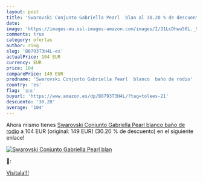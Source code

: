```yaml
---
layout: post
title: 'Swarovski Conjunto Gabriella Pearl  blan al 30.20 % de descuento'
date: 
image: 'https://images-eu.ssl-images-amazon.com/images/I/31LcDhwu50L._SL200_.jpg'
comments: true
category: ofertas
author: ring
slug: 'B0793T3H4L-es'
actualPrice: 104 EUR
currency: EUR
price: 104
comparePrice: 149 EUR
prodname: 'Swarovski Conjunto Gabriella Pearl  blanco  baño de rodio'
country: 'es'
flag: '🇪🇸'
buyurl: 'https://www.amazon.es/dp/B0793T3H4L/?tag=tolees-21'
descuento: '30.20'
average: '104'
---
```


Ahora mismo tienes [Swarovski Conjunto Gabriella Pearl  blanco  baño de rodio](https://www.amazon.es/dp/B0793T3H4L/?tag=tolees-21) a 104 EUR (original: 149 EUR) (30.20 %  de descuento) en el siguiente enlace!

[![Swarovski Conjunto Gabriella Pearl  blan](https://images-eu.ssl-images-amazon.com/images/I/31LcDhwu50L._SL200_.jpg)](https://www.amazon.es/dp/B0793T3H4L/?tag=tolees-21)

🔎:


[Visítala!!!](https://www.amazon.es/dp/B0793T3H4L/?tag=tolees-21)
